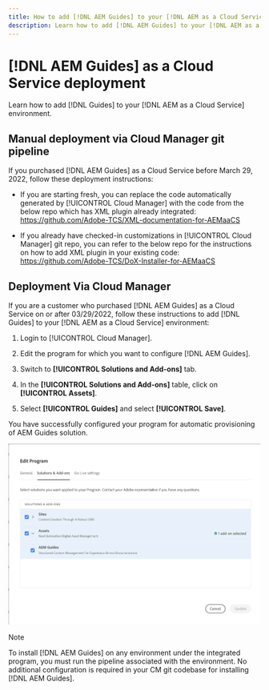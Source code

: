 ```yaml
---
title: How to add [!DNL AEM Guides] to your [!DNL AEM as a Cloud Service] environment
description: Learn how to add [!DNL AEM Guides] to your [!DNL AEM as a Cloud Service] environment
---
```

# [!DNL AEM Guides] as a Cloud Service deployment

Learn how to add [!DNL Guides] to your [!DNL AEM as a Cloud Service] environment.

## Manual deployment via Cloud Manager git pipeline

If you purchased [!DNL AEM Guides] as a Cloud Service before March 29, 2022, follow these deployment instructions: 

* If you are starting fresh, you can replace the code automatically generated by [!UICONTROL Cloud Manager] with the code from the below repo which has XML plugin already integrated: https://github.com/Adobe-TCS/XML-documentation-for-AEMaaCS

* If you already have checked-in customizations in [!UICONTROL Cloud Manager] git repo, you can refer to the below repo for the instructions on how to add XML plugin in your existing code: https://github.com/Adobe-TCS/DoX-Installer-for-AEMaaCS

## Deployment Via Cloud Manager

If you are a customer who purchased [!DNL AEM Guides] as a Cloud Service on or after 03/29/2022, follow these instructions to add [!DNL Guides] to your [!DNL AEM as a Cloud Service] environment:

1. Login to [!UICONTROL Cloud Manager].

1. Edit the program for which you want to configure [!DNL AEM Guides].

1. Switch to **[!UICONTROL Solutions and Add-ons]** tab.

1. In the **[!UICONTROL Solutions and Add-ons]** table, click on **[!UICONTROL Assets]**.

1. Select **[!UICONTROL Guides]** and select **[!UICONTROL Save]**.

You have successfully configured your program for automatic provisioning of AEM Guides solution.

![Configuring AEM Guides solution](assets/addon-configuration.png)

>[!NOTE]
>
>To install [!DNL AEM Guides] on any environment under the integrated program, you must run the pipeline associated with the environment. No additional configuration is required in your CM git codebase for installing [!DNL AEM Guides].
